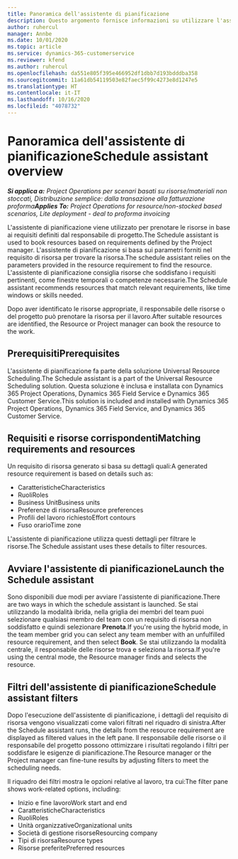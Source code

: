 ```yaml
---
title: Panoramica dell'assistente di pianificazione
description: Questo argomento fornisce informazioni su utilizzare l'assistente di pianificazione per prenotare le risorse.
author: ruhercul
manager: Annbe
ms.date: 10/01/2020
ms.topic: article
ms.service: dynamics-365-customerservice
ms.reviewer: kfend
ms.author: ruhercul
ms.openlocfilehash: da551e805f395e466952df1dbb7d193bdddba358
ms.sourcegitcommit: 11a61db54119503e82faec5f99c4273e8d1247e5
ms.translationtype: HT
ms.contentlocale: it-IT
ms.lasthandoff: 10/16/2020
ms.locfileid: "4078732"
---
```

# <a name="schedule-assistant-overview"></a><span data-ttu-id="3100d-103">Panoramica dell'assistente di pianificazione</span><span class="sxs-lookup"><span data-stu-id="3100d-103">Schedule assistant overview</span></span>

<span data-ttu-id="3100d-104">_**Si applica a:** Project Operations per scenari basati su risorse/materiali non stoccati, Distribuzione semplice: dalla transazione alla fatturazione proforma_</span><span class="sxs-lookup"><span data-stu-id="3100d-104">_**Applies To:** Project Operations for resource/non-stocked based scenarios, Lite deployment - deal to proforma invoicing_</span></span>

<span data-ttu-id="3100d-105">L'assistente di pianificazione viene utilizzato per prenotare le risorse in base ai requisiti definiti dal responsabile di progetto.</span><span class="sxs-lookup"><span data-stu-id="3100d-105">The Schedule assistant is used to book resources based on requirements defined by the Project manager.</span></span> <span data-ttu-id="3100d-106">L'assistente di pianificazione si basa sui parametri forniti nel requisito di risorsa per trovare la risorsa.</span><span class="sxs-lookup"><span data-stu-id="3100d-106">The schedule assistant relies on the parameters provided in the resource requirement to find the resource.</span></span> <span data-ttu-id="3100d-107">L'assistente di pianificazione consiglia risorse che soddisfano i requisiti pertinenti, come finestre temporali o competenze necessarie.</span><span class="sxs-lookup"><span data-stu-id="3100d-107">The Schedule assistant recommends resources that match relevant requirements, like time windows or skills needed.</span></span>

<span data-ttu-id="3100d-108">Dopo aver identificato le risorse appropriate, il responsabile delle risorse o del progetto può prenotare la risorsa per il lavoro.</span><span class="sxs-lookup"><span data-stu-id="3100d-108">After suitable resources are identified, the Resource or Project manager can book the resource to the work.</span></span>

## <a name="prerequisites"></a><span data-ttu-id="3100d-109">Prerequisiti</span><span class="sxs-lookup"><span data-stu-id="3100d-109">Prerequisites</span></span>

<span data-ttu-id="3100d-110">L'assistente di pianificazione fa parte della soluzione Universal Resource Scheduling.</span><span class="sxs-lookup"><span data-stu-id="3100d-110">The Schedule assistant is a part of the Universal Resource Scheduling solution.</span></span> <span data-ttu-id="3100d-111">Questa soluzione è inclusa e installata con Dynamics 365 Project Operations, Dynamics 365 Field Service e Dynamics 365 Customer Service.</span><span class="sxs-lookup"><span data-stu-id="3100d-111">This solution is included and installed with Dynamics 365 Project Operations, Dynamics 365 Field Service, and Dynamics 365 Customer Service.</span></span>

## <a name="matching-requirements-and-resources"></a><span data-ttu-id="3100d-112">Requisiti e risorse corrispondenti</span><span class="sxs-lookup"><span data-stu-id="3100d-112">Matching requirements and resources</span></span>

<span data-ttu-id="3100d-113">Un requisito di risorsa generato si basa su dettagli quali:</span><span class="sxs-lookup"><span data-stu-id="3100d-113">A generated resource requirement is based on details such as:</span></span>

-   <span data-ttu-id="3100d-114">Caratteristiche</span><span class="sxs-lookup"><span data-stu-id="3100d-114">Characteristics</span></span>
-   <span data-ttu-id="3100d-115">Ruoli</span><span class="sxs-lookup"><span data-stu-id="3100d-115">Roles</span></span>
-   <span data-ttu-id="3100d-116">Business Unit</span><span class="sxs-lookup"><span data-stu-id="3100d-116">Business units</span></span>
-   <span data-ttu-id="3100d-117">Preferenze di risorsa</span><span class="sxs-lookup"><span data-stu-id="3100d-117">Resource preferences</span></span>
-   <span data-ttu-id="3100d-118">Profili del lavoro richiesto</span><span class="sxs-lookup"><span data-stu-id="3100d-118">Effort contours</span></span>
-   <span data-ttu-id="3100d-119">Fuso orario</span><span class="sxs-lookup"><span data-stu-id="3100d-119">Time zone</span></span>

<span data-ttu-id="3100d-120">L'assistente di pianificazione utilizza questi dettagli per filtrare le risorse.</span><span class="sxs-lookup"><span data-stu-id="3100d-120">The Schedule assistant uses these details to filter resources.</span></span>

## <a name="launch-the-schedule-assistant"></a><span data-ttu-id="3100d-121">Avviare l'assistente di pianificazione</span><span class="sxs-lookup"><span data-stu-id="3100d-121">Launch the Schedule assistant</span></span>

<span data-ttu-id="3100d-122">Sono disponibili due modi per avviare l'assistente di pianificazione.</span><span class="sxs-lookup"><span data-stu-id="3100d-122">There are two ways in which the schedule assistant is launched.</span></span> <span data-ttu-id="3100d-123">Se stai utilizzando la modalità ibrida, nella griglia dei membri del team puoi selezionare qualsiasi membro del team con un requisito di risorsa non soddisfatto e quindi selezionare **Prenota**.</span><span class="sxs-lookup"><span data-stu-id="3100d-123">If you're using the hybrid mode, in the team member grid you can select any team member with an unfulfilled resource requirement, and then select **Book**.</span></span> <span data-ttu-id="3100d-124">Se stai utilizzando la modalità centrale, il responsabile delle risorse trova e seleziona la risorsa.</span><span class="sxs-lookup"><span data-stu-id="3100d-124">If you're using the central mode, the Resource manager finds and selects the resource.</span></span>

## <a name="schedule-assistant-filters"></a><span data-ttu-id="3100d-125">Filtri dell'assistente di pianificazione</span><span class="sxs-lookup"><span data-stu-id="3100d-125">Schedule assistant filters</span></span>

<span data-ttu-id="3100d-126">Dopo l'esecuzione dell'assistente di pianificazione, i dettagli del requisito di risorsa vengono visualizzati come valori filtrati nel riquadro di sinistra.</span><span class="sxs-lookup"><span data-stu-id="3100d-126">After the Schedule assistant runs, the details from the resource requirement are displayed as filtered values in the left pane.</span></span> <span data-ttu-id="3100d-127">Il responsabile delle risorse o il responsabile del progetto possono ottimizzare i risultati regolando i filtri per soddisfare le esigenze di pianificazione.</span><span class="sxs-lookup"><span data-stu-id="3100d-127">The Resource manager or the Project manager can fine-tune results by adjusting filters to meet the scheduling needs.</span></span>

<span data-ttu-id="3100d-128">Il riquadro dei filtri mostra le opzioni relative al lavoro, tra cui:</span><span class="sxs-lookup"><span data-stu-id="3100d-128">The filter pane shows work-related options, including:</span></span>

-   <span data-ttu-id="3100d-129">Inizio e fine lavoro</span><span class="sxs-lookup"><span data-stu-id="3100d-129">Work start and end</span></span>
-   <span data-ttu-id="3100d-130">Caratteristiche</span><span class="sxs-lookup"><span data-stu-id="3100d-130">Characteristics</span></span>
-   <span data-ttu-id="3100d-131">Ruoli</span><span class="sxs-lookup"><span data-stu-id="3100d-131">Roles</span></span>
-   <span data-ttu-id="3100d-132">Unità organizzative</span><span class="sxs-lookup"><span data-stu-id="3100d-132">Organizational units</span></span>
-   <span data-ttu-id="3100d-133">Società di gestione risorse</span><span class="sxs-lookup"><span data-stu-id="3100d-133">Resourcing company</span></span>
-   <span data-ttu-id="3100d-134">Tipi di risorsa</span><span class="sxs-lookup"><span data-stu-id="3100d-134">Resource types</span></span>
-   <span data-ttu-id="3100d-135">Risorse preferite</span><span class="sxs-lookup"><span data-stu-id="3100d-135">Preferred resources</span></span>
